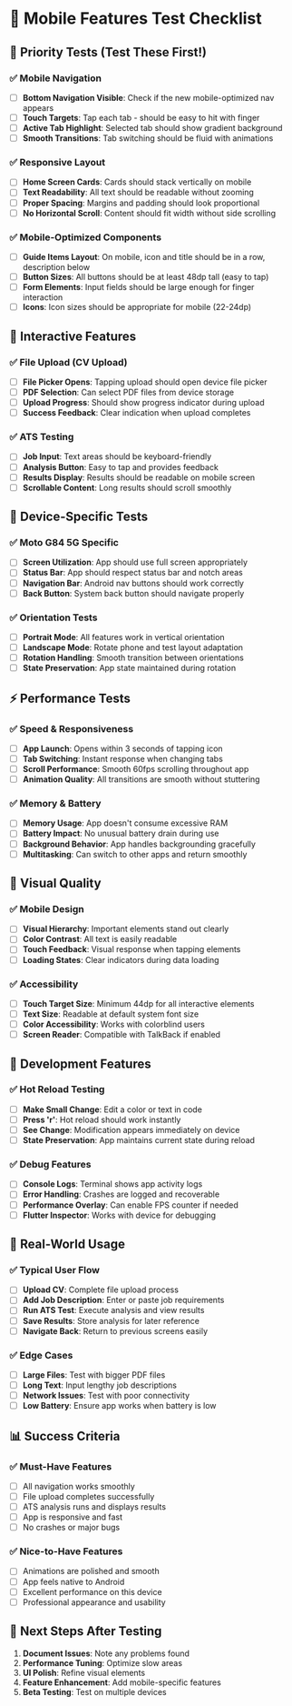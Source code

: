 # 📱 Mobile Features Test Checklist

## 🎯 Priority Tests (Test These First!)

### ✅ Mobile Navigation
- [ ] **Bottom Navigation Visible**: Check if the new mobile-optimized nav appears
- [ ] **Touch Targets**: Tap each tab - should be easy to hit with finger
- [ ] **Active Tab Highlight**: Selected tab should show gradient background
- [ ] **Smooth Transitions**: Tab switching should be fluid with animations

### ✅ Responsive Layout
- [ ] **Home Screen Cards**: Cards should stack vertically on mobile
- [ ] **Text Readability**: All text should be readable without zooming
- [ ] **Proper Spacing**: Margins and padding should look proportional
- [ ] **No Horizontal Scroll**: Content should fit width without side scrolling

### ✅ Mobile-Optimized Components
- [ ] **Guide Items Layout**: On mobile, icon and title should be in a row, description below
- [ ] **Button Sizes**: All buttons should be at least 48dp tall (easy to tap)
- [ ] **Form Elements**: Input fields should be large enough for finger interaction
- [ ] **Icons**: Icon sizes should be appropriate for mobile (22-24dp)

## 🔄 Interactive Features

### ✅ File Upload (CV Upload)
- [ ] **File Picker Opens**: Tapping upload should open device file picker
- [ ] **PDF Selection**: Can select PDF files from device storage
- [ ] **Upload Progress**: Should show progress indicator during upload
- [ ] **Success Feedback**: Clear indication when upload completes

### ✅ ATS Testing
- [ ] **Job Input**: Text areas should be keyboard-friendly
- [ ] **Analysis Button**: Easy to tap and provides feedback
- [ ] **Results Display**: Results should be readable on mobile screen
- [ ] **Scrollable Content**: Long results should scroll smoothly

## 📐 Device-Specific Tests

### ✅ Moto G84 5G Specific
- [ ] **Screen Utilization**: App should use full screen appropriately
- [ ] **Status Bar**: App should respect status bar and notch areas
- [ ] **Navigation Bar**: Android nav buttons should work correctly
- [ ] **Back Button**: System back button should navigate properly

### ✅ Orientation Tests
- [ ] **Portrait Mode**: All features work in vertical orientation
- [ ] **Landscape Mode**: Rotate phone and test layout adaptation
- [ ] **Rotation Handling**: Smooth transition between orientations
- [ ] **State Preservation**: App state maintained during rotation

## ⚡ Performance Tests

### ✅ Speed & Responsiveness
- [ ] **App Launch**: Opens within 3 seconds of tapping icon
- [ ] **Tab Switching**: Instant response when changing tabs
- [ ] **Scroll Performance**: Smooth 60fps scrolling throughout app
- [ ] **Animation Quality**: All transitions are smooth without stuttering

### ✅ Memory & Battery
- [ ] **Memory Usage**: App doesn't consume excessive RAM
- [ ] **Battery Impact**: No unusual battery drain during use
- [ ] **Background Behavior**: App handles backgrounding gracefully
- [ ] **Multitasking**: Can switch to other apps and return smoothly

## 🎨 Visual Quality

### ✅ Mobile Design
- [ ] **Visual Hierarchy**: Important elements stand out clearly
- [ ] **Color Contrast**: All text is easily readable
- [ ] **Touch Feedback**: Visual response when tapping elements
- [ ] **Loading States**: Clear indicators during data loading

### ✅ Accessibility
- [ ] **Touch Target Size**: Minimum 44dp for all interactive elements
- [ ] **Text Size**: Readable at default system font size
- [ ] **Color Accessibility**: Works with colorblind users
- [ ] **Screen Reader**: Compatible with TalkBack if enabled

## 🔧 Development Features

### ✅ Hot Reload Testing
- [ ] **Make Small Change**: Edit a color or text in code
- [ ] **Press 'r'**: Hot reload should work instantly
- [ ] **See Change**: Modification appears immediately on device
- [ ] **State Preservation**: App maintains current state during reload

### ✅ Debug Features
- [ ] **Console Logs**: Terminal shows app activity logs
- [ ] **Error Handling**: Crashes are logged and recoverable
- [ ] **Performance Overlay**: Can enable FPS counter if needed
- [ ] **Flutter Inspector**: Works with device for debugging

## 🎯 Real-World Usage

### ✅ Typical User Flow
- [ ] **Upload CV**: Complete file upload process
- [ ] **Add Job Description**: Enter or paste job requirements
- [ ] **Run ATS Test**: Execute analysis and view results
- [ ] **Save Results**: Store analysis for later reference
- [ ] **Navigate Back**: Return to previous screens easily

### ✅ Edge Cases
- [ ] **Large Files**: Test with bigger PDF files
- [ ] **Long Text**: Input lengthy job descriptions
- [ ] **Network Issues**: Test with poor connectivity
- [ ] **Low Battery**: Ensure app works when battery is low

## 📊 Success Criteria

### ✅ Must-Have Features
- [ ] All navigation works smoothly
- [ ] File upload completes successfully
- [ ] ATS analysis runs and displays results
- [ ] App is responsive and fast
- [ ] No crashes or major bugs

### ✅ Nice-to-Have Features
- [ ] Animations are polished and smooth
- [ ] App feels native to Android
- [ ] Excellent performance on this device
- [ ] Professional appearance and usability

## 🚀 Next Steps After Testing

1. **Document Issues**: Note any problems found
2. **Performance Tuning**: Optimize slow areas
3. **UI Polish**: Refine visual elements
4. **Feature Enhancement**: Add mobile-specific features
5. **Beta Testing**: Test on multiple devices 